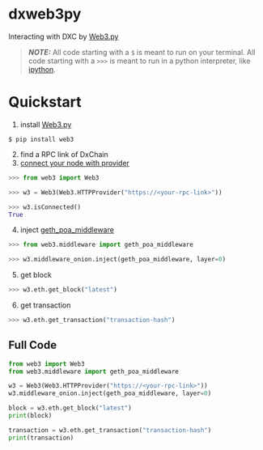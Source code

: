 # dxweb3py
Interacting with DXC by  [Web3.py](https://web3py.readthedocs.io/en/latest/index.html)



> **_NOTE:_**  All code starting with a `$` is meant to run on your terminal. All code starting with a `>>>` is meant to run in a python interpreter, like [ipython](https://pypi.org/project/ipython/).



# Quickstart

1. install [Web3.py](https://web3py.readthedocs.io/en/latest/index.html)

```shell
$ pip install web3
```

2. find a RPC link of DxChain
3. [connect your node with provider](https://web3py.readthedocs.io/en/latest/providers.html#providers)

```python
>>> from web3 import Web3

>>> w3 = Web3(Web3.HTTPProvider("https://<your-rpc-link>"))

>>> w3.isConnected()
True
```

4. inject [geth_poa_middleware](https://web3py.readthedocs.io/en/stable/middleware.html#proof-of-authority)

```python
>>> from web3.middleware import geth_poa_middleware

>>> w3.middleware_onion.inject(geth_poa_middleware, layer=0)
```

5. get block

```python
>>> w3.eth.get_block("latest")
```

6. get transaction

```python
>>> w3.eth.get_transaction("transaction-hash")
```



## Full Code

```python
from web3 import Web3
from web3.middleware import geth_poa_middleware

w3 = Web3(Web3.HTTPProvider("https://<your-rpc-link>"))
w3.middleware_onion.inject(geth_poa_middleware, layer=0)

block = w3.eth.get_block("latest")
print(block)

transaction = w3.eth.get_transaction("transaction-hash")
print(transaction)
```
